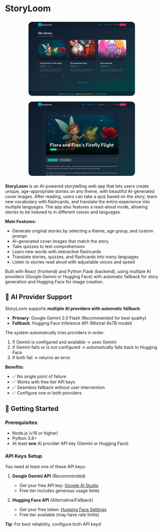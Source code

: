 # StoryLoom

<p align="center">
  <img src="frontend/src/stock/images/image1.png" alt="StoryLoom Screenshot 1" width="350" style="border-radius:12px; margin:8px;" />
  <img src="frontend/src/stock/images/image2.png" alt="StoryLoom Screenshot 2" width="350" style="border-radius:12px; margin:8px;" />
</p>

**StoryLoom** is an AI-powered storytelling web app that lets users create unique, age-appropriate stories on any theme, with beautiful AI-generated cover images. After reading, users can take a quiz based on the story, learn new vocabulary with flashcards, and translate the entire experience into multiple languages. The app also features a read-aloud mode, allowing stories to be listened to in different voices and languages.

**Main Features:**
- Generate original stories by selecting a theme, age group, and custom prompt
- AI-generated cover images that match the story
- Take quizzes to test comprehension
- Learn new words with interactive flashcards
- Translate stories, quizzes, and flashcards into many languages
- Listen to stories read aloud with adjustable voices and speed

Built with React (frontend) and Python Flask (backend), using multiple AI providers (Google Gemini or Hugging Face) with automatic fallback for story generation and Hugging Face for image creation.

## 🤖 AI Provider Support

StoryLoom supports **multiple AI providers with automatic fallback**:

- **Primary**: Google Gemini 2.0 Flash (Recommended for best quality)
- **Fallback**: Hugging Face Inference API (Mixtral-8x7B model)

The system automatically tries providers in order:
1. If Gemini is configured and available → uses Gemini
2. If Gemini fails or is not configured → automatically falls back to Hugging Face
3. If both fail → returns an error

**Benefits:**
- ✅ No single point of failure
- ✅ Works with free tier API keys
- ✅ Seamless fallback without user intervention
- ✅ Configure one or both providers

## 🚀 Getting Started

### Prerequisites
- Node.js (v16 or higher)
- Python 3.8+
- At least **one** AI provider API key (Gemini or Hugging Face)

### API Keys Setup

You need at least one of these API keys:

1. **Google Gemini API** (Recommended)
   - Get your free API key: [Google AI Studio](https://makersuite.google.com/app/apikey)
   - Free tier includes generous usage limits

2. **Hugging Face API** (Alternative/Fallback)
   - Get your free token: [Hugging Face Settings](https://huggingface.co/settings/tokens)
   - Free tier available (may have rate limits)

**Tip**: For best reliability, configure both API keys!
